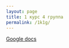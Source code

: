 ```yaml
---
layout: page
title: 1 курс 4 группа
permalink: /1k1g/
---
```


[Google docs](https://docs.google.com/spreadsheets/d/1X5BOPy501q13hCPN8kAbUx_nGY3MG-ubc9wgw4kKwF0/edit?usp=sharing)
